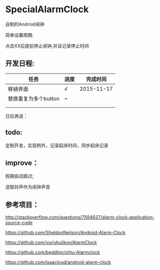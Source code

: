 # SpecialAlarmClock

自制的Android闹钟

简单设置周期.

点击XX后提前停止闹钟,并且记录停止时间

## 开发日程:

任务          | 进度          |  完成时间
------------- | ------------- | -------------
移植界面  | √  | 2015-11-17
替换重复为多个button  | ~ |
 | | |
 | | |



日后再说：




## todo:
定制开发，实现例外，记录起床时间，同步起床记录

## improve：

假期自动跳过;

选取铃声作为闹钟声音

## 参考项目：

http://stackoverflow.com/questions/7594637/alarm-clock-application-source-code

https://github.com/SheldonNeilson/Android-Alarm-Clock

https://github.com/yuriykulikov/AlarmClock

https://github.com/bedditor/ohtu-Alarmclock

https://github.com/isaacloud/android-alarm-clock